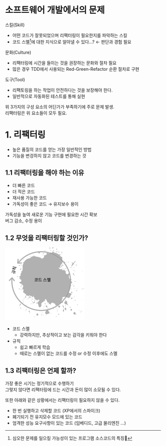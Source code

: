 # 소프트웨어 개발에서의 문제

스킬(Skill)  
- 어떤 코드가 잘못되었으며 리팩터링이 필요한지를 파악하는 스킬  
- 코드 스멜[^1]에 대한 지식으로 알아낼 수 있다…? ← 판단과 경험 필요

문화(Culture)  
- 리팩터링에 시간을 들이는 것을 권장하는 문화와 절차 필요  
- 많은 경우 TDD에서 사용되는 Red-Green-Refactor 순환 절차로 구현

도구(Tool)  
- 리팩토링을 하는 작업이 안전하다는 것을 보장해야 한다.  
- 일반적으로 자동화된 테스트를 통해 실현  

위 3가지의 구성 요소의 어딘가가 부족하기에 주로 문제 발생.  
리팩터링은 위 요소들이 모두 필요.

# 1. 리팩터링

- 높은 품질의 코드를 얻는 가장 일반적인 방법
- 기능을 변겅하지 않고 코드를 변경하는 것

## 1.1 리팩터링을 해야 하는 이유

- 더 빠른 코드
- 더 적은 코드
- 재사용 가능한 코드
- 가독성이 좋은 코드 → 유지보수 용이

가독성을 높여 새로운 기능 구현에 필요한 시간 확보  
버그 감소, 수정 용이

## 1.2 무엇을 리팩터링할 것인가?

![refactoring_target](../img/refactoring_target.png)

- 코드 스멜
	- 강력하지만, 추상적이고 보는 감각을 키워야 한다
- 규칙
	- 쉽고 빠르게 학습
	- 때로는 스멜이 없는 코드를 수정 or 수정 이후에도 스멜

## 1.3 리팩터링은 언제 할까?

가장 좋은 시기는 정기적으로 수행하기  
그렇지 않다면 리팩터링에 드는 시간과 돈이 많이 소모될 수 있다.

또한 아래와 같은 상황에서는 리팩터링이 필요하지 않을 수 있다.
- 한 번 실행하고 삭제할 코드 (XP에서의 스파이크)
- 폐기되기 전 유지모수 모드에 있는 코드
- 엄격한 성능 요구사항이 있는 코드 (임베디드, 고급 물리엔진 …)



[^1]: 심오한 문제를 일으킬 가능성이 있는 프로그램 소스코드의 특징